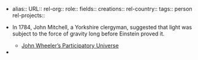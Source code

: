 - alias::
  URL::
  rel-org::
  role::
  fields::
  creations::
  rel-country::
  tags:: person
  rel-projects::

- In 1784, John Mitchell, a Yorkshire clergyman, suggested that light was subject to the force of gravity long before Einstein proved it.
	- [John Wheeler’s Participatory Universe](https://futurism.com/john-wheelers-participatory-universe)
-
